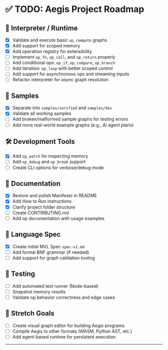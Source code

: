 # ✅ TODO: Aegis Project Roadmap

## 🧠 Interpreter / Runtime
- [x] Validate and execute basic `op_compute` graphs
- [x] Add support for scoped memory
- [x] Add operation registry for extensibility
- [ ] Implement `op_fn`, `op_call`, and `op_return` properly
- [ ] Add conditional ops: `op_if`, `op_compare`, `op_branch`
- [ ] Add iteration: `op_loop` with better scoped control
- [ ] Add support for asynchronous ops and streaming inputs
- [ ] Refactor interpreter for async graph resolution

## 📁 Samples
- [x] Separate into `samples/verified` and `samples/dev`
- [x] Validate all working samples
- [ ] Add broken/malformed sample graphs for testing errors
- [ ] Add more real-world example graphs (e.g., AI agent plans)

## 🛠️ Development Tools
- [x] Add `op_watch` for inspecting memory
- [ ] Add `op_debug` and `op_break` support
- [ ] Create CLI options for verbose/debug mode

## 📘 Documentation
- [x] Restore and polish Manifesto in README
- [x] Add How to Run instructions
- [x] Clarify project folder structure
- [ ] Create CONTRIBUTING.md
- [ ] Add op documentation with usage examples

## 🌱 Language Spec
- [x] Create initial MVL Spec `spec-v1.md`
- [ ] Add formal BNF grammar (if needed)
- [ ] Add support for graph validation tooling

## 🧪 Testing
- [ ] Add automated test runner (Node-based)
- [ ] Snapshot memory results
- [ ] Validate op behavior correctness and edge cases

## 🚀 Stretch Goals
- [ ] Create visual graph editor for building Aegis programs
- [ ] Compile Aegis to other formats (WASM, Python AST, etc.)
- [ ] Add agent-based runtime for persistent execution

---